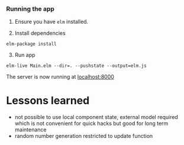 ### Running the app

1. Ensure you have `elm` installed.

2. Install dependencies

````
elm-package install
````

3. Run app

````
elm-live Main.elm --dir=. --pushstate --output=elm.js
````

The server is now running at [localhost:8000](localhost:8000)

# Lessons learned

- not possible to use local component state, external model required which
is not convenient for quick hacks but good for long term maintenance
- random number generation restricted to update function
